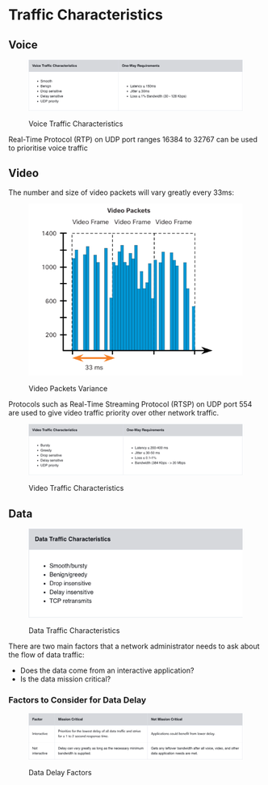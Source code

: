 # Traffic Characteristics

## Voice

<figure><img src="../../.gitbook/assets/Screenshot 2024-11-28 at 14.35.49.png" alt=""><figcaption><p>Voice Traffic Characteristics</p></figcaption></figure>

Real-Time Protocol (RTP) on UDP port ranges 16384 to 32767 can be used to prioritise voice traffic



## Video

The number and size of video packets will vary greatly every 33ms:

<figure><img src="../../.gitbook/assets/Screenshot 2024-11-28 at 14.38.29.png" alt=""><figcaption><p>Video Packets Variance</p></figcaption></figure>

Protocols such as Real-Time Streaming Protocol (RTSP) on UDP port 554 are used to give video traffic priority over other network traffic.



<figure><img src="../../.gitbook/assets/Screenshot 2024-11-28 at 14.40.55.png" alt=""><figcaption><p>Video Traffic Characteristics</p></figcaption></figure>



## Data

<figure><img src="../../.gitbook/assets/Screenshot 2024-11-29 at 11.23.33.png" alt=""><figcaption><p>Data Traffic Characteristics</p></figcaption></figure>

There are two main factors that a network administrator needs to ask about the flow of data traffic:

* Does the data come from an interactive application?
* Is the data mission critical?

### Factors to Consider for Data Delay

<figure><img src="../../.gitbook/assets/Screenshot 2024-11-29 at 11.25.30.png" alt=""><figcaption><p>Data Delay Factors</p></figcaption></figure>









